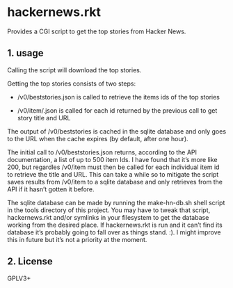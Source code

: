 # hackernews.rkt

Provides a CGI script to get the top stories from Hacker News.

## 1. usage

Calling the script will download the top stories.

Getting the top stories consists of two steps:

* /v0/beststories.json is called to retrieve the items ids of the top
  stories

* /v0/item/<itemid>.json is called for each id returned by the previous
  call to get story title and URL

The output of /v0/beststories is cached in the sqlite database and only
goes to the URL when the cache expires (by default, after one hour).

The initial call to /v0/beststories.json returns, according to the API
documentation, a list of up to 500 item Ids. I have found that it’s more
like 200, but regardles /v0/item must then be called for each individual
item id to retrieve the title and URL. This can take a while so to
mitigate the script saves results from /v0/item to a sqlite database and
only retrieves from the API if it hasn’t gotten it before.

The sqlite database can be made by running the make-hn-db.sh shell
script in the tools directory of this project. You may have to tweak
that script, hackernews.rkt and/or symlinks in your filesystem to get
the database working from the desired place. If hackernews.rkt is run
and it can’t find its database it’s probably going to fall over as
things stand. :). I might improve this in future but it’s not a priority
at the moment.

## 2. License

GPLV3+
